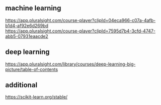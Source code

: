 ## machine learning 
https://app.pluralsight.com/course-player?clipId=04eca966-c07a-4afb-b1d4-af92e6d269bd  
https://app.pluralsight.com/course-player?clipId=7595d7b4-3cfd-4747-abb5-07931eaacde2  

## deep learning 
https://app.pluralsight.com/library/courses/deep-learning-big-picture/table-of-contents

## additional 
https://scikit-learn.org/stable/
